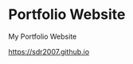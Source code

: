 <h1>Portfolio Website</h1>
<p>My Portfolio Website</p>
<a href="https://sdr2007.github.io">https://sdr2007.github.io</a>
